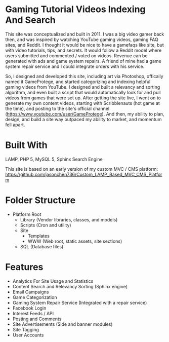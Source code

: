 # Gaming Tutorial Videos Indexing And Search

This site was conceptualized and built in 2011.  I was a big video gamer back then, and was inspired by watching YouTube gaming videos, gaming FAQ sites, and Reddit.  I thought it would be nice to have a gamefaqs like site, but with video tutorials, tips, and secrets.  It would follow a Reddit model where users submitted and commented / voted on videos.  Revenue can be generated with ads and game system repairs.  A friend of mine had a game system repair service and I could integrate orders with his service.

So, I designed and developed this site, including art via Photoshop, offically named it GameProtege, and started categorizing and indexing helpful gaming videos from YouTube.  I designed and built a relevancy and sorting algorithm, and even built a script that would automatically look for and pull videos from games that were set up.  After getting the site live, I went on to generate my own content videos, starting with Scribblenauts (hot game at the time), and posting to the site's official channel (https://www.youtube.com/user/GameProtege). And then, my ability to plan, design, and build a site way outpaced my ability to market, and momentum fell apart.

# Built With

LAMP, PHP 5, MySQL 5, Sphinx Search Engine

This site is based on an early version of my custom MVC / CMS platform: https://github.com/jasonchen736/Custom_LAMP_Based_MVC_CMS_Platform

# Folder Structure

- Platform Root
  - Library (Vendor libraries, classes, and models)
  - Scripts (Cron and utility)
  - Site
    - Templates
    - WWW (Web root, static assets, site sections)
  - SQL (Database files)

# Features

- Analytics For Site Usage and Statistics
- Content Search and Relevancy Sorting (Sphinx engine)
- Email Campaigns
- Game Categorization
- Gaming System Repair Service (Integrated with a repair service)
- Facebook Login
- Interest Feeds / API
- Posting and Comments
- Site Advertisements (Side and banner modules)
- Site Tagging
- User Accounts

